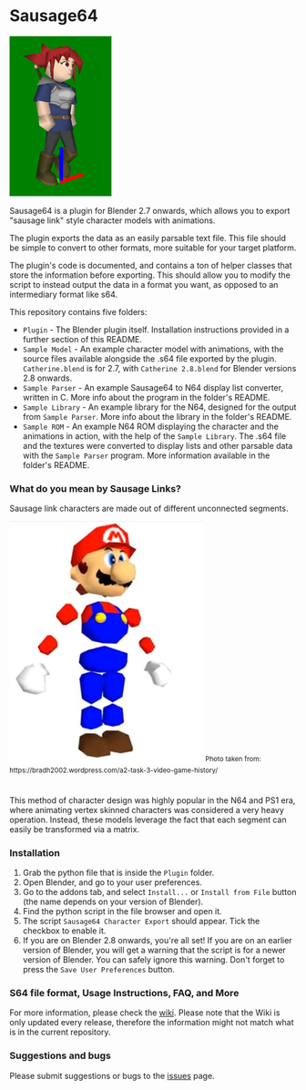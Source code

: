 # Sausage64

<img src=".github/Catherine.gif" width="179" height="281"/>

Sausage64 is a plugin for Blender 2.7 onwards, which allows you to export "sausage link" style character models with animations. 

The plugin exports the data as an easily parsable text file. This file should be simple to convert to other formats, more suitable for your target platform. 

The plugin's code is documented, and contains a ton of helper classes that store the information before exporting. This should allow you to modify the script to instead output the data in a format you want, as opposed to an intermediary format like s64.

This repository contains five folders:
* `Plugin` - The Blender plugin itself. Installation instructions provided in a further section of this README. 
* `Sample Model` - An example character model with animations, with the source files available alongside the .s64 file exported by the plugin. `Catherine.blend` is for 2.7, with `Catherine 2.8.blend` for Blender versions 2.8 onwards. 
* `Sample Parser` - An example Sausage64 to N64 display list converter, written in C. More info about the program in the folder's README. 
* `Sample Library` - An example library for the N64, designed for the output from `Sample Parser`. More info about the library in the folder's README. 
* `Sample ROM` - An example N64 ROM displaying the character and the animations in action, with the help of the `Sample Library`. The .s64 file and the textures were converted to display lists and other parsable data with the `Sample Parser` program. More information available in the folder's README. 

### What do you mean by Sausage Links?
Sausage link characters are made out of different unconnected segments. 

<img src=".github/mario.jpeg" width="340" height="428"/>
<sup>Photo taken from: https://bradh2002.wordpress.com/a2-task-3-video-game-history/</sup>
</br></br>

This method of character design was highly popular in the N64 and PS1 era, where animating vertex skinned characters was considered a very heavy operation. Instead, these models leverage the fact that each segment can easily be transformed via a matrix.

### Installation 
1. Grab the python file that is inside the `Plugin` folder.
2. Open Blender, and go to your user preferences.
3. Go to the addons tab, and select `Install...` or `Install from File` button (the name depends on your version of Blender).
4. Find the python script in the file browser and open it. 
5. The script `Sausage64 Character Export` should appear. Tick the checkbox to enable it. 
6. If you are on Blender 2.8 onwards, you're all set! If you are on an earlier version of Blender, you will get a warning that the script is for a newer version of Blender. You can safely ignore this warning. Don't forget to press the `Save User Preferences` button. 

### S64 file format, Usage Instructions, FAQ, and More
For more information, please check the [wiki](../../wiki). Please note that the Wiki is only updated every release, therefore the information might not match what is in the current repository.

### Suggestions and bugs
Please submit suggestions or bugs to the [issues](issues) page.